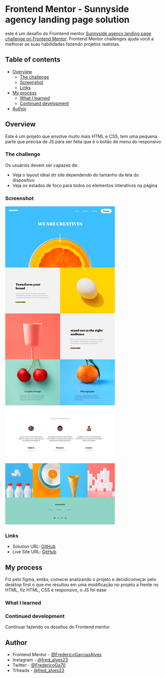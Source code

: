 # Frontend Mentor - Sunnyside agency landing page solution

este é um desafio do Fromtend mentor [Sunnyside agency landing page challenge on Frontend Mentor](https://www.frontendmentor.io/challenges/sunnyside-agency-landing-page-7yVs3B6ef). Frontend Mentor challenges ajuda você a melhorar as suas habilidades fazendo projetos realistas.

## Table of contents

-   [Overview](#overview)
    -   [The challenge](#the-challenge)
    -   [Screenshot](#screenshot)
    -   [Links](#links)
-   [My process](#my-process)
    -   [What I learned](#what-i-learned)
    -   [Continued development](#continued-development)
-   [Author](#author)

## Overview

Este é um projeto que envolve muito mais HTML e CSS, tem uma pequena parte que precisa de JS para ser feita que é o botão de menu do responsivo

### The challenge

Os usuários devem ser capazes de:

-   Veja o layout ideal do site dependendo do tamanho da tela do dispositivo
-   Veja os estados de foco para todos os elementos interativos na página

### Screenshot

![](./assets/images/Screenshot%202025-02-12%20at%2022-22-03%20Sunnyside.png)

### Links

-   Solution URL: [GitHub](https://github.com/FredericoGarciasAlves/sunnyside-agency-landing-page)
-   Live Site URL: [GitHub](https://fredericogarciasalves.github.io/sunnyside-agency-landing-page/)

## My process

Fiz pelo figma, então, comecei analizando o projeto e decidicomeçar pelo desktop first o que me resultou em uma modificação no projeto a frente no HTML, fiz HTML, CSS e responsivo, o JS foi ease

### What I learned

### Continued development

Continuar fazendo os desafios do Frontend mentor.

## Author

-   Frontend Mentor - [@FredericoGarciasAlves](https://www.frontendmentor.io/profile/FredericoGarciasAlves)
-   Instagram - [@fred_alves23](https://www.instagram.com/fred_alves23/)
-   Twitter - [@FredericoGa70](https://x.com/FredericoGA70)
-   Trheads - [@fred_alves23](https://www.threads.net/@fred_alves23?hl=pt-br)
